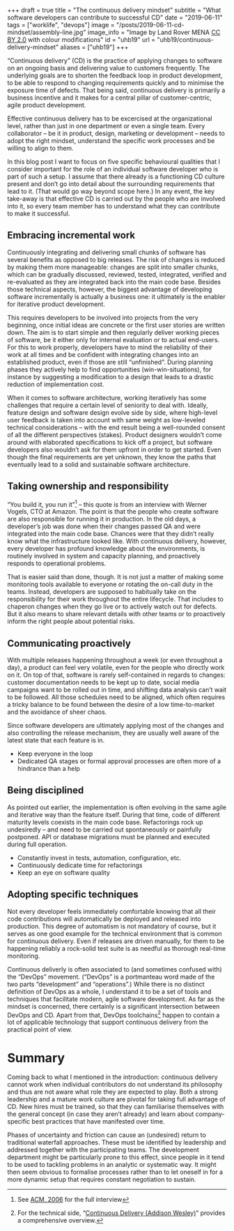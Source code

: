 +++
draft = true
title = "The continuous delivery mindset"
subtitle = "What software developers can contribute to successful CD"
date = "2019-06-11"
tags = ["worklife", "devops"]
image = "/posts/2019-06-11-cd-mindset/assembly-line.jpg"
image_info = "Image by Land Rover MENA [CC BY 2.0](http://creativecommons.org/licenses/by/2.0) with colour modifications"
id = "uhb19"
url = "uhb19/continuous-delivery-mindset"
aliases = ["uhb19"]
+++

“Continuous delivery” (CD) is the practice of applying changes to software on an ongoing basis and delivering value to customers frequently. The underlying goals are to shorten the feedback loop in product development, to be able to respond to changing requirements quickly and to minimise the exposure time of defects. That being said, continuous delivery is primarily a business incentive and it makes for a central pillar of customer-centric, agile product development.

Effective continuous delivery has to be excercised at the organizational level, rather than just in one department or even a single team. Every collaborator – be it in product, design, marketing or development – needs to adopt the right mindset, understand the specific work processes and be willing to align to them.

In this blog post I want to focus on five specific behavioural qualities that I consider important for the role of an individual software developer who is part of such a setup. I assume that there already is a functioning CD culture present and don’t go into detail about the surrounding requirements that lead to it. (That would go way beyond scope here.) In any event, the key take-away is that effective CD is carried out by the people who are involved into it, so every team member has to understand what they can contribute to make it successful.

## Embracing incremental work

Continuously integrating and delivering small chunks of software has several benefits as opposed to big releases. The risk of changes is reduced by making them more manageable: changes are split into smaller chunks, which can be gradually discussed, reviewed, tested, integrated, verified and re-evaluated as they are integrated back into the main code base. Besides those technical aspects, however, the biggest advantage of developing software incrementally is actually a business one: it ultimately is the enabler for iterative product development.

This requires developers to be involved into projects from the very beginning, once initial ideas are concrete or the first user stories are written down. The aim is to start simple and then regularly deliver working pieces of software, be it either only for internal evaluation or to actual end-users. For this to work properly, developers have to mind the reliability of their work at all times and be confident with integrating changes into an established product, even if those are still “unfinished”. During planning phases they actively help to find opportunities (win-win-situations), for instance by suggesting a modification to a design that leads to a drastic reduction of implementation cost.

When it comes to software architecture, working iteratively has some challenges that require a certain level of seniority to deal with. Ideally, feature design and software design evolve side by side, where high-level user feedback is taken into account with same weight as low-leveled technical considerations – with the end result being a well-rounded consent of all the different perspectives (stakes). Product designers wouldn’t come around with elaborated specifications to kick off a project, but software developers also wouldn’t ask for them upfront in order to get started. Even though the final requirements are yet unknown, they know the paths that eventually lead to a solid and sustainable software architecture.

## Taking ownership and responsibility

“You build it, you run it”[^1] – this quote is from an interview with Werner Vogels, CTO at Amazon. The point is that the people who create software are also responsible for running it in production. In the old days, a developer’s job was done when their changes passed QA and were integrated into the main code base. Chances were that they didn’t really know what the infrastructure looked like. With continuous delivery, however, every developer has profound knowledge about the environments, is routinely involved in system and capacity planning, and proactively responds to operational problems.

That is easier said than done, though. It is not just a matter of making some monitoring tools available to everyone or rotating the on-call duty in the teams. Instead, developers are supposed to habitually take on the responsibility for their work throughout the entire lifecycle. That includes to chaperon changes when they go live or to actively watch out for defects. But it also means to share relevant details with other teams or to proactively inform the right people about potential risks.

## Communicating proactively

With multiple releases happening throughout a week (or even throughout a day), a product can feel very volatile, even for the people who directly work on it. On top of that, software is rarely self-contained in regards to changes: customer documentation needs to be kept up to date, social media campaigns want to be rolled out in time, and shifting data analysis can’t wait to be followed. All those schedules need to be aligned, which often requires a tricky balance to be found between the desire of a low time-to-market and the avoidance of sheer chaos.

Since software developers are ultimately applying most of the changes and also controlling the release mechanism, they are usually well aware of the latest state that each feature is in.

- Keep everyone in the loop
- Dedicated QA stages or formal approval processes are often more of a hindrance than a help

## Being disciplined

As pointed out earlier, the implementation is often evolving in the same agile and iterative way than the feature itself. During that time, code of different maturity levels coexists in the main code base. Refactorings rock up undesiredly – and need to be carried out spontaneously or painfully postponed. API or database migrations must be planned and executed during full operation.

- Constantly invest in tests, automation, configuration, etc.
- Continuously dedicate time for refactorings
- Keep an eye on software quality

## Adopting specific techniques

Not every developer feels immediately comfortable knowing that all their code contributions will automatically be deployed and released into production. This degree of automatism is not mandatory of course, but it serves as one good example for the technical environment that is common for continuous delivery. Even if releases are driven manually, for them to be happening reliably a rock-solid test suite is as needful as thorough real-time monitoring.

Continuous deliverly is often associated to (and sometimes confused with) the “DevOps” movement. (“DevOps” is a portmanteau word made of the two parts “development” and “operations”.) While there is no distinct definition of DevOps as a whole, I understand it to be a set of tools and techniques that facilitate modern, agile software development. As far as the mindset is concerned, there certainly is a significant intersection between DevOps and CD. Apart from that, DevOps toolchains[^2] happen to contain a lot of applicable technology that support continuous delivery from the practical point of view.

# Summary

Coming back to what I mentioned in the introduction: continuous delivery cannot work when individual contributors do not understand its philosophy and thus are not aware what role they are expected to play. Both a strong leadership and a mature work culture are pivotal for taking full advantage of CD. New hires must be trained, so that they can familiarise themselves with the general concept (in case they aren’t already) and learn about company-specific best practices that have manifested over time.

Phases of uncertainty and friction can cause an (undesired) return to traditional waterfall approaches. These must be identified by leadership and addressed together with the participating teams. The development department might be particularly prone to this effect, since people in it tend to be used to tackling problems in an analytic or systematic way. It might then seem obvious to formalise processes rather than to let oneself in for a more dynamic setup that requires constant negotiation to sustain.


[^1]: See [ACM, 2006](https://queue.acm.org/detail.cfm?id=1142065) for the full interview

[^2]: For the technical side, “[Continuous Delivery (Addison Wesley)](https://www.amazon.com/dp/0321601912)” provides a comprehensive overview.
